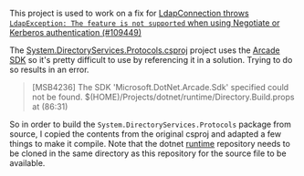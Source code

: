 This project is used to work on a fix for [LdapConnection throws `LdapException: The feature is not supported` when using Negotiate or Kerberos authentication (#109449)](https://github.com/dotnet/runtime/issues/109449)

The [System.DirectoryServices.Protocols.csproj](https://github.com/dotnet/runtime/blob/v8.0.10/src/libraries/System.DirectoryServices.Protocols/src/System.DirectoryServices.Protocols.csproj) project uses the [Arcade SDK](https://github.com/dotnet/arcade/blob/main/Documentation/ArcadeSdk.md) so it's pretty difficult to use by referencing it in a solution. Trying to do so results in an error.

>  [MSB4236] The SDK 'Microsoft.DotNet.Arcade.Sdk' specified could not be found. $(HOME)/Projects/dotnet/runtime/Directory.Build.props at (86:31)

So in order to build the `System.DirectoryServices.Protocols` package from source, I copied the contents from the original csproj and adapted a few things to make it compile. Note that the dotnet [runtime](https://github.com/dotnet/runtime/) repository needs to be cloned in the same directory as this repository for the source file to be available.